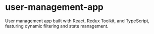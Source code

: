 # user-management-app
User management app built with React, Redux Toolkit, and TypeScript, featuring dynamic filtering and state management.
